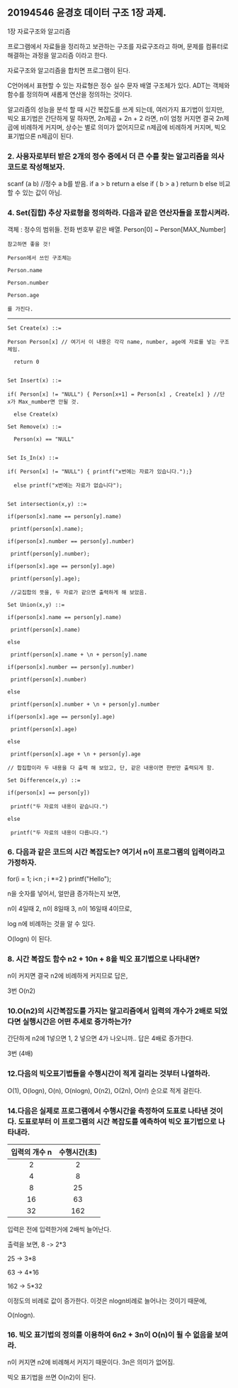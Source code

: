 ## 20194546 윤경호 데이터 구조 1장 과제.

1장	자료구조와 알고리즘

프로그램에서 자료들을 정리하고 보관하는 구조를 자료구조라고 하며,
문제를 컴퓨터로 해결하는 과정을 알고리즘 이라고 한다.

자료구조와 알고리즘을 합치면 프로그램이 된다.

C언어에서 표현할 수 있는 자료형은 정수 실수 문자 배열 구조체가 있다.
ADT는 객체와 함수를 정의하며 새롭게 연산을 정의하는 것이다.

알고리즘의 성능을 분석 할 때 시간 복잡도를 쓰게 되는데,
여러가지 표기법이 있지만, 빅오 표기법은 간단하게 말 하자면,
2n제곱 + 2n + 2 라면, n이 엄청 커지면 결국 2n제곱에 비례하게 커지며, 상수는 별로 의미가 없어지므로 n제곱에 비례하게 커지며, 빅오 표기법으론 n제곱이 된다.



### 2. 사용자로부터 받은 2개의 정수 중에서 더 큰 수를 찾는 알고리즘을 의사코드로 작성해보자.

scanf (a b) //정수 a b를 받음.
if a  > b 
  return a
else if ( b > a ) 
  return b
else
  비교할 수 있는 값이 아님.
  
  
### 4. Set(집합) 추상 자료형을 정의하라. 다음과 같은 연산자들을 포함시켜라.

객체 : 정수의 범위들. 전화 번호부 같은 배열. Person[0] ~ Person[MAX_Number]

```
참고하면 좋을 것!

Person에서 쓰인 구조체는

Person.name

Person.number

Person.age

를 가진다.

```

-------
```
Set Create(x) ::= 

Person Person[x] // 여기서 이 내용은 각각 name, number, age에 자료를 넣는 구조체임.
      
  return 0
  
```

```
Set Insert(x) ::=

if( Person[x] != "NULL") { Person[x+1] = Person[x] , Create[x] } //단 x가 Max_number면 안될 것.
                    
  else Create(x)

```
                    
```                    
Set Remove(x) ::= 

  Person(x) == "NULL"
  
```

```
Set Is_In(x) ::=  

if( Person[x] != "NULL") { printf("x번에는 자료가 있습니다.");}

  else printf("x번에는 자료가 없습니다");
  
```

```
Set intersection(x,y) ::=

if(person[x].name == person[y].name)

 printf(person[x].name);
                      
if(person[x].number == person[y].number)

 printf(person[y].number);
                      
if(person[x].age == person[y].age)

 printf(person[y].age);
                      
 //교집합의 뜻을, 두 자료가 같으면 출력하게 해 보았음.
```

```
Set Union(x,y) ::=

if(person[x].name == person[y].name)

 printf(person[x].name)
                      
else
                   
 printf(person[x].name + \n + person[y].name
                       
if(person[x].number == person[y].number)

 printf(person[x].number)
                      
else
                   
 printf(person[x].number + \n + person[y].number
                       
if(person[x].age == person[y].age)

 printf(person[x].age)
                      
else
                   
 printf(person[x].age + \n + person[y].age
                       
// 합집합이라 두 내용을 다 출력 해 보았고, 단, 같은 내용이면 한번만 출력되게 함.
```

```
Set Difference(x,y) ::=

if(person[x] == person[y])

 printf("두 자료의 내용이 같습니다.")
                      
else
                        
 printf("두 자료의 내용이 다릅니다.")
```                    
                  

### 6. 다음과 같은 코드의 시간 복잡도는? 여기서 n이 프로그램의 입력이라고 가정하자.

for(i = 1; i<n ; i *=2 )
  printf("Hello");


n을 숫자를 넣어서, 얼만큼 증가하는지 보면,

n이 4일때 2, n이 8일때 3, n이 16일때 4이므로,

log n에 비례하는 것을 알 수 있다.

O(logn) 이 된다.


### 8. 시간 복잡도 함수 n2 + 10n + 8을 빅오 표기법으로 나타내면?

n이 커지면 결국 n2에 비례하게 커지므로 답은,

3번 O(n2)


### 10.O(n2)의 시간복잡도를 가지는 알고리즘에서 입력의 개수가 2배로 되었다면 실행시간은 어떤 추세로 증가하는가?

간단하게 n2에 1넣으면 1, 2 넣으면 4가 나오니까.. 답은 4배로 증가한다.

3번 (4배)

### 12.다음의 빅오표기법들을 수행시간이 적게 걸리는 것부터 나열하라.

O(1), O(logn), O(n), O(nlogn), O(n2), O(2n), O(n!) 순으로 적게 걸린다.


### 14.다음은 실제로 프로그램에서 수행시간을 측정하여 도표로 나타낸 것이다. 도표로부터 이 프로그램의 시간 복잡도를 예측하여 빅오 표기법으로 나타내라.

| 입력의 개수 n | 수행시간(초) |
|:----:|:---------:|
| 2 | 2 |
| 4 | 8 |
| 8 | 25 |
| 16 | 63 |
| 32 | 162 |

입력은 전에 입력한거에 2배씩 늘어난다.

출력을 보면,
8 -> 2*3

25 -> 3*8

63 -> 4*16

162 -> 5*32

이정도의 비례로 값이 증가한다. 이것은 nlogn비례로 늘어나는 것이기 때문에,

O(nlogn).


### 16. 빅오 표기법의 정의를 이용하여 6n2 + 3n이 O(n)이 될 수 없음을 보여라.

n이 커지면 n2에 비례해서 커지기 때문이다. 3n은 의미가 없어짐.

빅오 표기법을 쓰면 O(n2)이 된다.



